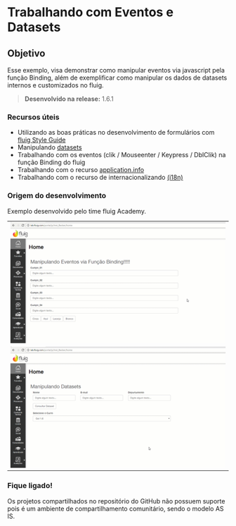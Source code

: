 # Trabalhando com Eventos e Datasets

Objetivo
----

Esse exemplo, visa demonstrar como manipular eventos via javascript pela função Binding, além de exemplificar como manipular os dados de datasets internos e customizados no fluig.

> **Desenvolvido na release:** 1.6.1

### Recursos úteis

* Utilizando as boas práticas no desenvolvimento de formulários com [fluig Style Guide](http://style.fluig.com/)
* Manipulando [datasets](http://tdn.totvs.com/display/public/fluig/Desenvolvimento+de+Datasets)
* Trabalhando com os eventos (clik / Mouseenter / Keypress / DblClik) na função Binding do fluig
* Trabalhando com o recurso [application.info](http://tdn.totvs.com/display/public/fluig/Arquivo+application.info)
* Trabalhando com o recurso de internacionalizando [(i18n)](http://tdn.totvs.com/pages/releaseview.action?pageId=185738869)

### Origem do desenvolvimento

Exemplo desenvolvido pelo time fluig Academy. 

<table cellpadding="10">
  <tr>
    <td>
      <a href="https://github.com/RodrigoBecker/Widgets---Eventos-Datasets/blob/master/Eventos%26Datasets.gif">
        <img src="https://github.com/RodrigoBecker/Widgets---Eventos-Datasets/blob/master/Eventos%26Datasets.gif" alt = "Screeshot1">
      </a>
    </td>
   
  <tr>
    <td>
      <a href="https://github.com/RodrigoBecker/Widgets---Eventos-Datasets/blob/master/Eventos%26Datasets_2.gif">
        <img src="https://github.com/RodrigoBecker/Widgets---Eventos-Datasets/blob/master/Eventos%26Datasets_2.gif" alt="Screenshot 2">
      </a>
    </td>
  </tr>
 
</table>

### Fique ligado!

Os projetos compartilhados no repositório do GitHub não possuem suporte pois é um ambiente de compartilhamento comunitário, sendo o modelo AS IS. 
